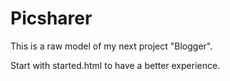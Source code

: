 # Picsharer
This is a raw model of my next project "Blogger".

Start with started.html to have a better experience.
